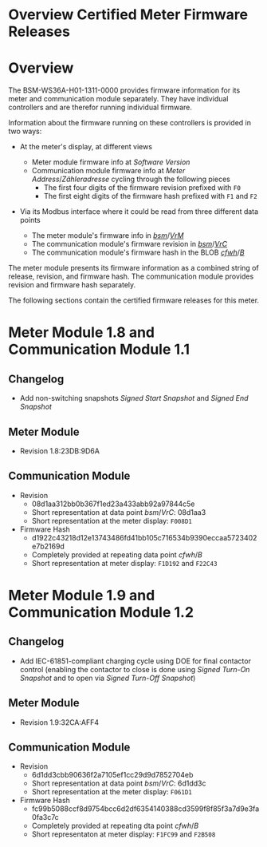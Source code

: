 # Overview Certified Meter Firmware Releases

# Overview

The BSM-WS36A-H01-1311-0000 provides firmware information for its meter and
communication module separately. They have individual controllers and are
therefor running individual firmware.

Information about the firmware running on these controllers is provided in two
ways:

- At the meter's display, at different views
    - Meter module firmware info at _Software Version_
    - Communication module firmware info at _Meter Address_/_Zähleradresse_
      cycling through the following pieces
        - The first four digits of the firmware revision prefixed with `F0`
        - The first eight digits of the firmware hash prefixed with `F1` and
          `F2`

- Via its Modbus interface where it could be read from three different data
  points
    - The meter module's firmware info in [_bsm_](../examples/modbus-interface.md#model-instances)/[_VrM_](../../bauer_bsm/bsm/models/smdx_64900.xml#L58)
    - The communication module's firmware revision in [_bsm_](../examples/modbus-interface.md#model-instances)/[_VrC_](../../bauer_bsm/bsm/models/smdx_64900.xml#L66)
    - The communication module's firmware hash in the BLOB [_cfwh_](../examples/modbus-interface.md#model-instances)/[_B_](../../bauer_bsm/bsm/models/smdx_64902.xml#L25)

The meter module presents its firmware information as a combined string of
release, revision, and firmware hash. The communication module provides
revision and firmware hash separately.

The following sections contain the certified firmware releases for this meter.


# Meter Module 1.8 and Communication Module 1.1

## Changelog

- Add non-switching snapshots _Signed Start Snapshot_ and _Signed End Snapshot_


## Meter Module

- Revision 1.8:23DB:9D6A


## Communication Module

- Revision
    - 08d1aa312bb0b367f1ed23a433abb92a97844c5e
    - Short representation at data point _bsm_/_VrC_: 08d1aa3
    - Short representation at the meter display: `F008D1`
- Firmware Hash
    - d1922c43218d12e13743486fd41bb105c716534b9390eccaa5723402e7b2169d
    - Completely provided at repeating data point _cfwh_/_B_
    - Short representation at meter display: `F1D192` and `F22C43`


# Meter Module 1.9 and Communication Module 1.2

## Changelog

- Add IEC-61851-compliant charging cycle using DOE for final contactor control
  (enabling the contactor to close is done using _Signed Turn-On Snapshot_ and
  to open via _Signed Turn-Off Snapshot_)


## Meter Module

- Revision 1.9:32CA:AFF4


## Communication Module

- Revision
     - 6d1dd3cbb90636f2a7105ef1cc29d9d7852704eb
     - Short representation at data point _bsm_/_VrC_: 6d1dd3c
     - Short representation at the meter display: `F061D1`
- Firmware Hash
     - fc99b5088ccf8d9754bcc6d2df6354140388cd3599f8f85f3a7d9e3fa0fa3c7c
     - Completely provided at repeating dta point _cfwh_/_B_
     - Short representaton at meter display: `F1FC99` and `F2B508`
